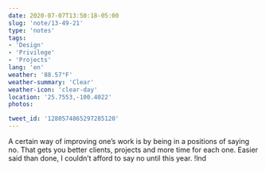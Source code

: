 ```yaml
---
date: 2020-07-07T13:50:18-05:00
slug: 'note/13-49-21'
type: 'notes'
tags:
- 'Design'
- 'Privilege'
- 'Projects'
lang: 'en'
weather: '88.57°F'
weather-summary: 'Clear'
weather-icon: 'clear-day'
location: '25.7553,-100.4022'
photos:

tweet_id: '1280574865297285120'
---
```

A certain way of improving one’s work is by being in a positions of saying no. That gets you better clients, projects and more time for each one. 
Easier said than done, I couldn’t afford to say no until this year.    !lnd